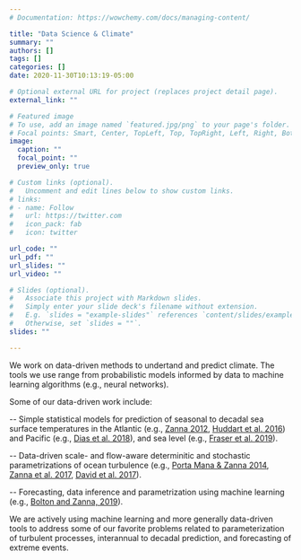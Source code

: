 ```yaml
---
# Documentation: https://wowchemy.com/docs/managing-content/

title: "Data Science & Climate"
summary: ""
authors: []
tags: []
categories: []
date: 2020-11-30T10:13:19-05:00

# Optional external URL for project (replaces project detail page).
external_link: ""

# Featured image
# To use, add an image named `featured.jpg/png` to your page's folder.
# Focal points: Smart, Center, TopLeft, Top, TopRight, Left, Right, BottomLeft, Bottom, BottomRight.
image:
  caption: ""
  focal_point: ""
  preview_only: true

# Custom links (optional).
#   Uncomment and edit lines below to show custom links.
# links:
# - name: Follow
#   url: https://twitter.com
#   icon_pack: fab
#   icon: twitter

url_code: ""
url_pdf: ""
url_slides: ""
url_video: ""

# Slides (optional).
#   Associate this project with Markdown slides.
#   Simply enter your slide deck's filename without extension.
#   E.g. `slides = "example-slides"` references `content/slides/example-slides.md`.
#   Otherwise, set `slides = ""`.
slides: ""

---
```

We work on data-driven methods to undertand and predict climate. The tools we use range from probabilistic models informed by data to
machine learning algorithms (e.g., neural networks).

Some of our data-driven work include: 

-- Simple statistical models for prediction of seasonal to decadal sea surface temperatures in the Atlantic (e.g., [Zanna 2012](https://laurezanna.github.io/publication/zanna-2012/), [Huddart et al. 2016](https://laurezanna.github.io/publication/huddart-et-al-2016/)) and Pacific (e.g., [Dias et al. 2018](https://laurezanna.github.io/publication/dias-et-al-2018/)), and sea level (e.g., [Fraser et al. 2019](https://laurezanna.github.io/publication/fraser-et-al-2019/)).

-- Data-driven scale- and flow-aware  determinitic and stochastic parametrizations of ocean turbulence (e.g., [Porta Mana & Zanna 2014](https://laurezanna.github.io/publication/portamana-zanna-2014/), [Zanna et al. 2017](https://laurezanna.github.io/publication/zanna-et-al-2017/), [David et al. 2017](https://laurezanna.github.io/publication/david-et-al-2017/)).

-- Forecasting, data inference and parametrization using machine
learning (e.g., [Bolton and Zanna,
2019](https://laurezanna.github.io/publication/bolton-zanna-2018/)).

We are actively using machine learning and more generally data-driven tools to address some of our favorite problems related to parameterization of turbulent processes, interannual to decadal prediction, and forecasting of extreme events. 


